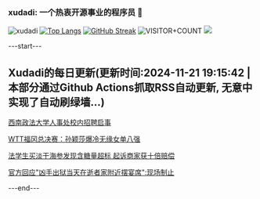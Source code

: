### xudadi: 一个热衷开源事业的程序员 👋

![xudadi](https://github-readme-stats-git-masterorgs-github-readme-stats-team.vercel.app/api?username=xudadi)
[![Top Langs](https://github-readme-stats.vercel.app/api/top-langs/?username=xudadi)](https://github.com/anuraghazra/github-readme-stats)
[![GitHub Streak](https://streak-stats.demolab.com?user=xudadi&locale=zh_Hans)](https://git.io/streak-stats)
![VISITOR+COUNT](https://komarev.com/ghpvc/?username=xudadi&label=VISITOR+COUNT)
![](https://raw.githubusercontent.com/xudadi/xudadi/main/assets/github-contribution-grid-snake.svg)


---start---

## Xudadi的每日更新(更新时间:2024-11-21 19:15:42 | 本部分通过Github Actions抓取RSS自动更新, 无意中实现了自动刷绿墙...)

[西南政法大学人事处校内招聘启事](https://www.gongkaoleida.com/article/2202427)

[WTT福冈总决赛：孙颖莎爆冷无缘女单八强](https://m.163.com/news/article/JHH6JU48053469LG.html)

[法学生买淡干海参发现含糖量超标 起诉商家获十倍赔偿](https://m.163.com/news/article/JHH2SAB90514R9KQ.html)

[官方回应"凶手出狱当天在逝者家附近摆宴席":现场制止](https://m.163.com/news/article/JHH050QP051492T3.html)

---end---
